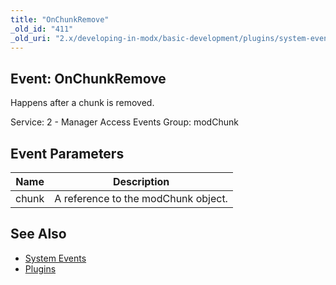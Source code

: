 ```yaml
---
title: "OnChunkRemove"
_old_id: "411"
_old_uri: "2.x/developing-in-modx/basic-development/plugins/system-events/onchunkremove"
---
```


## Event: OnChunkRemove

Happens after a chunk is removed.

Service: 2 - Manager Access Events
Group: modChunk

## Event Parameters

| Name  | Description                         |
| ----- | ----------------------------------- |
| chunk | A reference to the modChunk object. |

## See Also

- [System Events](extending-modx/plugins/system-events "System Events")
- [Plugins](extending-modx/plugins "Plugins")
